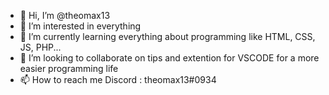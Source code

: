 - 👋 Hi, I’m @theomax13
- 👀 I’m interested in everything
- 🌱 I’m currently learning everything about programming like HTML, CSS, JS, PHP...
- 💞️ I’m looking to collaborate on tips and extention for VSCODE for a more easier programming life
- 📫 How to reach me Discord : theomax13#0934

<!---
theomax13/theomax13 is a ✨ special ✨ repository because its `README.md` (this file) appears on your GitHub profile.
You can click the Preview link to take a look at your changes.
--->
